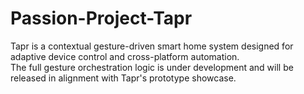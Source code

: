 # Passion-Project-Tapr
Tapr is a contextual gesture-driven smart home system designed for adaptive device control and cross-platform automation.  
The full gesture orchestration logic is under development and will be released in alignment with Tapr's prototype showcase.
